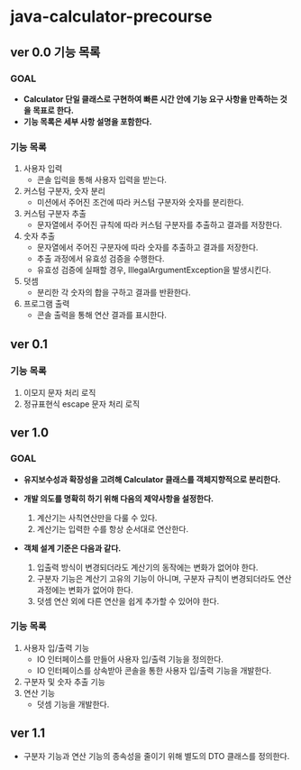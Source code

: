 # java-calculator-precourse

## ver 0.0 기능 목록

### GOAL

- **Calculator 단일 클래스로 구현하여 빠른 시간 안에 기능 요구 사항을 만족하는 것을 목표로 한다.**
- **기능 목록은 세부 사항 설명을 포함한다.**

### 기능 목록

1. 사용자 입력
    - 콘솔 입력을 통해 사용자 입력을 받는다.
2. 커스텀 구분자, 숫자 분리
    - 미션에서 주어진 조건에 따라 커스텀 구분자와 숫자를 분리한다.
3. 커스텀 구분자 추출
    - 문자열에서 주어진 규칙에 따라 커스텀 구분자를 추출하고 결과를 저장한다.
4. 숫자 추출
    - 문자열에서 주어진 구분자에 따라 숫자를 추출하고 결과를 저장한다.
    - 추출 과정에서 유효성 검증을 수행한다.
    - 유효성 검증에 실패할 경우, IllegalArgumentException을 발생시킨다.
5. 덧셈
    - 분리한 각 숫자의 합을 구하고 결과를 반환한다.
6. 프로그램 출력
    - 콘솔 출력을 통해 연산 결과를 표시한다.

## ver 0.1

### 기능 목록

1. 이모지 문자 처리 로직
2. 정규표현식 escape 문자 처리 로직

## ver 1.0

### GOAL

- **유지보수성과 확장성을 고려해 Calculator 클래스를 객체지향적으로 분리한다.**

- **개발 의도를 명확히 하기 위해 다음의 제약사항을 설정한다.**
    1. 계산기는 사칙연산만을 다룰 수 있다.
    2. 계산기는 입력한 수를 항상 순서대로 연산한다.

- **객체 설계 기준은 다음과 같다.**
    1. 입출력 방식이 변경되더라도 계산기의 동작에는 변화가 없어야 한다.
    2. 구분자 기능은 계산기 고유의 기능이 아니며, 구분자 규칙이 변경되더라도 연산 과정에는 변화가 없어야 한다.
    3. 덧셈 연산 외에 다른 연산을 쉽게 추가할 수 있어야 한다.

### 기능 목록

1. 사용자 입/출력 기능
    - IO 인터페이스를 만들어 사용자 입/출력 기능을 정의한다.
    - IO 인터페이스를 상속받아 콘솔을 통한 사용자 입/출력 기능을 개발한다.
2. 구분자 및 숫자 추출 기능
3. 연산 기능
    - 덧셈 기능을 개발한다.

## ver 1.1

- 구분자 기능과 연산 기능의 종속성을 줄이기 위해 별도의 DTO 클래스를 정의한다.
